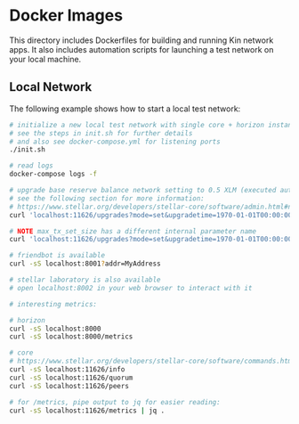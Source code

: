 # Docker Images

This directory includes Dockerfiles for building and running Kin network apps.
It also includes automation scripts for launching a test network on your local machine.

## Local Network

The following example shows how to start a local test network:

```bash
# initialize a new local test network with single core + horizon instances
# see the steps in init.sh for further details
# and also see docker-compose.yml for listening ports
./init.sh

# read logs
docker-compose logs -f

# upgrade base reserve balance network setting to 0.5 XLM (executed automatically in init.sh)
# see the following section for more information:
# https://www.stellar.org/developers/stellar-core/software/admin.html#network-configuration
curl 'localhost:11626/upgrades?mode=set&upgradetime=1970-01-01T00:00:00Z&basereserve=5000000'

# NOTE max_tx_set_size has a different internal parameter name
curl 'localhost:11626/upgrades?mode=set&upgradetime=1970-01-01T00:00:00Z&maxtxsize=5000000'

# friendbot is available
curl -sS localhost:8001?addr=MyAddress

# stellar laboratory is also available
# open localhost:8002 in your web browser to interact with it

# interesting metrics:

# horizon
curl -sS localhost:8000
curl -sS localhost:8000/metrics

# core
# https://www.stellar.org/developers/stellar-core/software/commands.html
curl -sS localhost:11626/info
curl -sS localhost:11626/quorum
curl -sS localhost:11626/peers

# for /metrics, pipe output to jq for easier reading:
curl -sS localhost:11626/metrics | jq .
```
